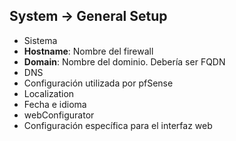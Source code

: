 ## System → General Setup

- Sistema
 - **Hostname**: Nombre del firewall
 - **Domain**: Nombre del dominio. Debería ser FQDN
- DNS
 - Configuración utilizada por pfSense
- Localization
 - Fecha e idioma
- webConfigurator
 - Configuración específica para el interfaz web
